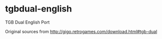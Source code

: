 tgbdual-english
===============

TGB Dual English Port

Original sources from
http://gigo.retrogames.com/download.html#tgb-dual